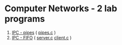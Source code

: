 # Computer Networks - 2 lab programs

1. [IPC - pipes](1_ipc_pipes) ( [pipes.c](1_ipc_pipes/pipes.c) )
2. [IPC - FIFO](2_ipc_fifo) ( [server.c](2_ipc_fifo/server.c) [client.c](2_ipc_fifo/client.c) )
